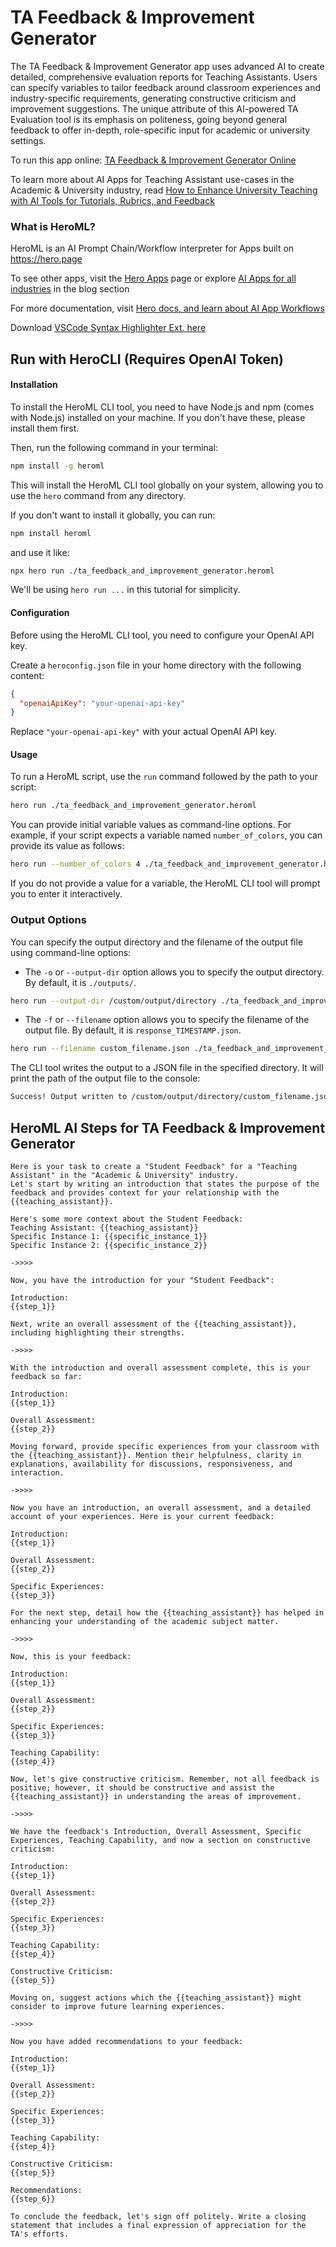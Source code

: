 # TA Feedback & Improvement Generator

The TA Feedback & Improvement Generator app uses advanced AI to create detailed, comprehensive evaluation reports for Teaching Assistants. Users can specify variables to tailor feedback around classroom experiences and industry-specific requirements, generating constructive criticism and improvement suggestions. The unique attribute of this AI-powered TA Evaluation tool is its emphasis on politeness, going beyond general feedback to offer in-depth, role-specific input for academic or university settings.

To run this app online: [TA Feedback & Improvement Generator Online](https://hero.page/app/ta-feedback-and-improvement-generator-ai-powered-ta-evaluation-and-advancement/ScnRmoX1ecOS1Rozc2Ts)

To learn more about AI Apps for Teaching Assistant use-cases in the Academic & University industry, read [How to Enhance University Teaching with AI Tools for Tutorials, Rubrics, and Feedback](https://hero.page/blog/academic-and-university/teaching-assistant/how-to-enhance-university-teaching-with-ai-tools-for-tutorials-rubrics-and-feedback/170705)

### What is HeroML?
HeroML is an AI Prompt Chain/Workflow interpreter for Apps built on https://hero.page 

To see other apps, visit the [Hero Apps](https://hero.page/apps) page or explore [AI Apps for all industries](https://hero.page/blog) in the blog section

For more documentation, visit [Hero docs, and learn about AI App Workflows](https://hero.page/tutorials/introduction-to-heroml)

Download [VSCode Syntax Highlighter Ext. here](https://marketplace.visualstudio.com/items?itemName=hero-page.heroml)

## Run with HeroCLI (Requires OpenAI Token)

#### Installation

To install the HeroML CLI tool, you need to have Node.js and npm (comes with Node.js) installed on your machine. If you don't have these, please install them first. 

Then, run the following command in your terminal:

```bash
npm install -g heroml
```

This will install the HeroML CLI tool globally on your system, allowing you to use the `hero` command from any directory.

If you don't want to install it globally, you can run:

```bash
npm install heroml
```

and use it like:

```bash
npx hero run ./ta_feedback_and_improvement_generator.heroml
```

We'll be using `hero run ...` in this tutorial for simplicity.

#### Configuration

Before using the HeroML CLI tool, you need to configure your OpenAI API key. 

Create a `heroconfig.json` file in your home directory with the following content:

```json
{
  "openaiApiKey": "your-openai-api-key"
}
```

Replace `"your-openai-api-key"` with your actual OpenAI API key.

#### Usage

To run a HeroML script, use the `run` command followed by the path to your script:

```bash
hero run ./ta_feedback_and_improvement_generator.heroml
```

You can provide initial variable values as command-line options. For example, if your script expects a variable named `number_of_colors`, you can provide its value as follows:

```bash
hero run --number_of_colors 4 ./ta_feedback_and_improvement_generator.heroml
```

If you do not provide a value for a variable, the HeroML CLI tool will prompt you to enter it interactively.

### Output Options

You can specify the output directory and the filename of the output file using command-line options:

- The `-o` or `--output-dir` option allows you to specify the output directory. By default, it is `./outputs/`.

```bash
hero run --output-dir /custom/output/directory ./ta_feedback_and_improvement_generator.heroml
```

- The `-f` or `--filename` option allows you to specify the filename of the output file. By default, it is `response_TIMESTAMP.json`.

```bash
hero run --filename custom_filename.json ./ta_feedback_and_improvement_generator.heroml
```

The CLI tool writes the output to a JSON file in the specified directory. It will print the path of the output file to the console:

```bash
Success! Output written to /custom/output/directory/custom_filename.json
```


## HeroML AI Steps for TA Feedback & Improvement Generator
```
Here is your task to create a "Student Feedback" for a "Teaching Assistant" in the "Academic & University" industry. 
Let's start by writing an introduction that states the purpose of the feedback and provides context for your relationship with the {{teaching_assistant}}.

Here's some more context about the Student Feedback:
Teaching Assistant: {{teaching_assistant}}
Specific Instance 1: {{specific_instance_1}}
Specific Instance 2: {{specific_instance_2}}

->>>>

Now, you have the introduction for your "Student Feedback":

Introduction:
{{step_1}}

Next, write an overall assessment of the {{teaching_assistant}}, including highlighting their strengths.

->>>>

With the introduction and overall assessment complete, this is your feedback so far:

Introduction:
{{step_1}}

Overall Assessment:
{{step_2}}

Moving forward, provide specific experiences from your classroom with the {{teaching_assistant}}. Mention their helpfulness, clarity in explanations, availability for discussions, responsiveness, and interaction.

->>>>

Now you have an introduction, an overall assessment, and a detailed account of your experiences. Here is your current feedback:

Introduction:
{{step_1}}

Overall Assessment:
{{step_2}}

Specific Experiences:
{{step_3}}

For the next step, detail how the {{teaching_assistant}} has helped in enhancing your understanding of the academic subject matter.

->>>>

Now, this is your feedback: 

Introduction:
{{step_1}}

Overall Assessment:
{{step_2}}

Specific Experiences:
{{step_3}}

Teaching Capability:
{{step_4}}

Now, let's give constructive criticism. Remember, not all feedback is positive; however, it should be constructive and assist the {{teaching_assistant}} in understanding the areas of improvement.

->>>>

We have the feedback's Introduction, Overall Assessment, Specific Experiences, Teaching Capability, and now a section on constructive criticism:

Introduction:
{{step_1}}

Overall Assessment:
{{step_2}}

Specific Experiences:
{{step_3}}

Teaching Capability:
{{step_4}}

Constructive Criticism:
{{step_5}}

Moving on, suggest actions which the {{teaching_assistant}} might consider to improve future learning experiences.

->>>>

Now you have added recommendations to your feedback:

Introduction:
{{step_1}}

Overall Assessment:
{{step_2}}

Specific Experiences:
{{step_3}}

Teaching Capability:
{{step_4}}

Constructive Criticism:
{{step_5}}

Recommendations:
{{step_6}}

To conclude the feedback, let's sign off politely. Write a closing statement that includes a final expression of appreciation for the TA's efforts.


```

